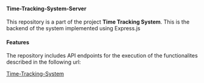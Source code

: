 #### Time-Tracking-System-Server
This repository is a part of the project **Time Tracking System**. This is the backend of the system implemented using Express.js 

#### Features
The repository includes API endpoints for the execution of the functionalites described in the following url:

[Time-Tracking-System](https://github.com/Imdad-Rakib/Time_Tracker_Client/tree/dev)
